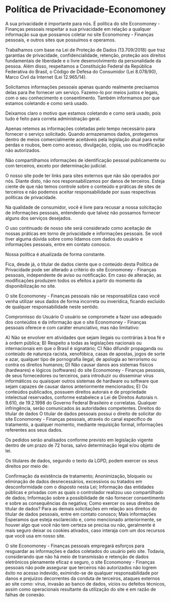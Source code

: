 # Política de Privacidade-Economoney
A sua privacidade é importante para nós. É política do site Economoney - Finanças pessoais respeitar a sua privacidade em relação a qualquer informação sua que possamos coletar no site Economoney - Finanças pessoais, e outros sites que possuímos e operamos.

Trabalhamos com base na Lei de Proteção de Dados (13.709/2018) que traz garantias de privacidade, confidencialidade, retenção, proteção aos direitos fundamentais de liberdade e o livre desenvolvimento da personalidade da pessoa. Além disso, respeitamos a Constituição Federal da República Federativa do Brasil, o Código de Defesa do Consumidor (Lei 8.078/90), Marco Civil da Internet (Lei 12.965/14).


Solicitamos informações pessoais apenas quando realmente precisamos delas para lhe fornecer um serviço. Fazemo-lo por meios justos e legais, com o seu conhecimento e consentimento. Também informamos por que estamos coletando e como será usado.

Deixamos claro o motivo que estamos coletando e como será usado, pois tudo é feito para correta administração geral.

Apenas retemos as informações coletadas pelo tempo necessário para fornecer o serviço solicitado. Quando armazenamos dados, protegemos dentro de meios comercialmente aceitáveis pela legislação atual ​​para evitar perdas e roubos, bem como acesso, divulgação, cópia, uso ou modificação não autorizados.

Não compartilhamos informações de identificação pessoal publicamente ou com terceiros, exceto por determinação judicial.

O nosso site pode ter links para sites externos que não são operados por nós. Diante disto, não nos responsabilizamos por danos de terceiros. Esteja ciente de que não temos controle sobre o conteúdo e práticas de sites de terceiros e não podemos aceitar responsabilidade por suas respectivas políticas de privacidade.

Na qualidade de consumidor, você é livre para recusar a nossa solicitação de informações pessoais, entendendo que talvez não possamos fornecer alguns dos serviços desejados.

O uso continuado de nosso site será considerado como aceitação de nossas práticas em torno de privacidade e informações pessoais. Se você tiver alguma dúvida sobre como lidamos com dados do usuário e informações pessoais, entre em contato conosco.

Nossa política é atualizada de forma constante.

Fica, desde já, o titular de dados ciente que o conteúdo desta Política de Privacidade pode ser alterado a critério do site Economoney - Finanças pessoais, independente de aviso ou notificação. Em caso de alteração, as modificações produzem todos os efeitos a partir do momento da disponibilização no site.

O site Economoney - Finanças pessoais não se responsabiliza caso você venha utilizar seus dados de forma incorreta ou inverídica, ficando excluído de qualquer responsabilidade neste sentido.

Compromisso do Usuário
O usuário se compromete a fazer uso adequado dos conteúdos e da informação que o site Economoney - Finanças pessoais oferece e com caráter enunciativo, mas não limitativo:

A) Não se envolver em atividades que sejam ilegais ou contrárias à boa fé e à ordem pública;
B) Respeito a todas as legislações nacionais ou internacionais em que o Brasil é signatário;
C) Não difundir propaganda ou conteúdo de natureza racista, xenofóbica, casas de apostas, jogos de sorte e azar, qualquer tipo de pornografia ilegal, de apologia ao terrorismo ou contra os direitos humanos;
D) Não causar danos aos sistemas físicos (hardwares) e lógicos (softwares) do site Economoney - Finanças pessoais, de seus fornecedores ou terceiros, para introduzir ou disseminar vírus informáticos ou quaisquer outros sistemas de hardware ou software que sejam capazes de causar danos anteriormente mencionados;
E) Os conteúdos publicados, possuem direitos autorais e de propriedade intelectual reservados, conforme estabelece a Lei de Direitos Autorais n. 9.610, de 19.2.1998 do Governo Federal Brasileiro e correlatas. Qualquer infringência, serão comunicados às autoridades competentes.
Direitos do titular de dados
O titular de dados pessoais possui o direito de solicitar do site Economoney - Finanças pessoais, através do canal específico de tratamento, a qualquer momento, mediante requisição formal, informações referentes aos seus dados.

Os pedidos serão analisados conforme previsto em legislação vigente dentro de um prazo de 72 horas, salvo determinação legal e/ou objeto de lei.

Os titulares de dados, segundo o texto da LGPD, podem exercer os seus direitos por meio de:

Confirmação da existência de tratamento;
Anonimização, bloqueio ou eliminação de dados desnecessários, excessivos ou tratados em desconformidade com o disposto nesta Lei;
Informação das entidades públicas e privadas com as quais o controlador realizou uso compartilhado de dados;
Informação sobre a possibilidade de não fornecer consentimento e sobre as consequências da negativa;
Como exercer os seus direitos de titular de dados?
Para as demais solicitações em relação aos direitos do titular de dados pessoais, entre em contato conosco;
Mais informações
Esperamos que esteja esclarecido e, como mencionado anteriormente, se houver algo que você não tem certeza se precisa ou não, geralmente é mais seguro deixar os cookies ativados, caso interaja com um dos recursos que você usa em nosso site.

O site Economoney - Finanças pessoais empregará esforços para resguardar as informações e dados coletados do usuário pelo site. Todavia, considerando que não há meio de transmissão e retenção de dados eletrônicos plenamente eficaz e seguro, o site Economoney - Finanças pessoais não pode assegurar que terceiros não autorizados não logrem êxito no acesso indevido, eximindo-se de qualquer responsabilidade por danos e prejuízos decorrentes da conduta de terceiros, ataques externos ao site como: vírus, invasão ao banco de dados, vícios ou defeitos técnicos, assim como operacionais resultante da utilização do site e em razão de falhas de conexão.
